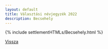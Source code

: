```yaml
---
layout: default
title: Választási névjegyzék 2022
description: Becsehely
---
```


{% include settlementHTMLs/Becsehely.html %}

[Vissza](./)